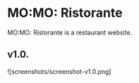 # MO:MO: Ristorante

MO:MO: Ristorante is a restaurant website.

## v1.0.

![screenshots/screenshot-v1.0.png]

